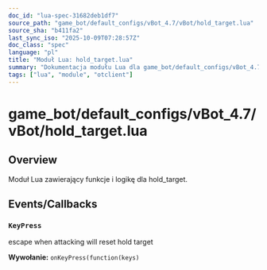 ```yaml
---
doc_id: "lua-spec-31682deb1df7"
source_path: "game_bot/default_configs/vBot_4.7/vBot/hold_target.lua"
source_sha: "b411fa2"
last_sync_iso: "2025-10-09T07:28:57Z"
doc_class: "spec"
language: "pl"
title: "Moduł Lua: hold_target.lua"
summary: "Dokumentacja modułu Lua dla game_bot/default_configs/vBot_4.7/vBot/hold_target.lua"
tags: ["lua", "module", "otclient"]
---
```


# game_bot/default_configs/vBot_4.7/vBot/hold_target.lua

## Overview

Moduł Lua zawierający funkcje i logikę dla hold_target.

## Events/Callbacks

### `KeyPress`

escape when attacking will reset hold target

**Wywołanie:** `onKeyPress(function(keys)`
